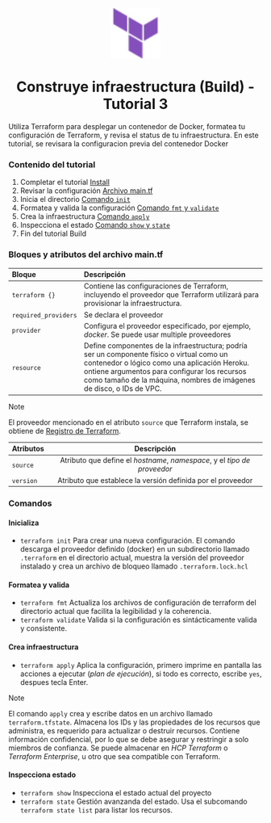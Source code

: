 <p align='center'><img src='/logo.svg' align='center' height='100'></p>
<h1 align='center'>Construye infraestructura (Build) - Tutorial 3</h1>

<p>
Utiliza Terraform para desplegar un contenedor de Docker, formatea tu configuración de Terraform, y revisa el status de tu infraestructura.
En este tutorial, se revisara la configuracion previa del contenedor Docker
</p>

### Contenido del tutorial

1. Completar el tutorial [Install](/docker-tutorial/1-install/)
2. Revisar la configuración [Archivo main.tf](#bloques-y-atributos-del-archivo-maintf)
3. Inicia el directorio [Comando `init`](#inicializa "Comando de terraform")
4. Formatea y valida la configuración [Comando `fmt` y `validate`](#formatea-y-valida "Comandos de terraform")
5. Crea la infraestructura [Comando `apply`](#crea-infraestructura "Comando de terraform")
6. Inspecciona el estado [Comando `show` y `state`](#inspecciona-estado)
7. Fin del tutorial Build

### Bloques y atributos del archivo main.tf

| Bloque               | Descripción   |
| :------------------- | :----------   |
| `terraform {}`       |   Contiene las configuraciones de Terraform, incluyendo el proveedor que Terraform utilizará para provisionar la infraestructura.   |
| `required_providers` |   Se declara el proveedor   |
| `provider`           |   Configura el proveedor especificado, por ejemplo, _docker_. Se puede usar multiple proveedores   |
| `resource`           |  Define componentes de la infraestructura; podría ser un componente físico o virtual como un contenedor o lógico como una aplicación Heroku. ontiene argumentos para configurar los recursos como tamaño de la máquina, nombres de imágenes de disco, o IDs de VPC.   |

> [!Note]
> El proveedor mencionado en el atributo `source` que Terraform instala, se obtiene de [Registro de Terraform](https://registry.terraform.io/?product_intent=terraform).

| Atributos   |   Descripción   |
| :---------- | :-------------: |
| `source`   |   Atributo que define el _hostname_, _namespace_, y el _tipo de proveedor_   |
| `version`   |   Atributo que establece la versión definida por el proveedor   |

### Comandos

#### Inicializa

- `terraform init` Para crear una nueva configuración. El comando descarga el proveedor definido (docker) en un subdirectorio llamado `.terraform` en el directorio actual, muestra la versión del proveedor instalado y crea un archivo de bloqueo llamado `.terraform.lock.hcl`

#### Formatea y valida

- `terraform fmt` Actualiza los archivos de configuración de terraform del directorio actual que facilita la legibilidad y la coherencia.
- `terraform validate` Valida si la configuración es sintácticamente valida y consistente.

#### Crea infraestructura

- `terraform apply` Aplica la configuración, primero imprime en pantalla las acciones a ejecutar (_plan de ejecución_), si todo es correcto, escribe `yes`, despues tecla Enter.

>[!Note]
> El comando `apply` crea y escribe datos en un archivo llamado `terraform.tfstate`. Almacena los IDs y las propiedades de los recursos que administra, es requerido para actualizar o destruir recursos. Contiene información confidencial, por lo que se debe asegurar y restringir a solo miembros de confianza. Se puede almacenar en _HCP Terraform_ o _Terraform Enterprise_, u otro que sea compatible con Terraform.

#### Inspecciona estado

- `terraform show` Inspecciona el estado actual del proyecto
- `terraform state` Gestión avanzanda del estado. Usa el subcomando `terraform state list` para listar los recursos.